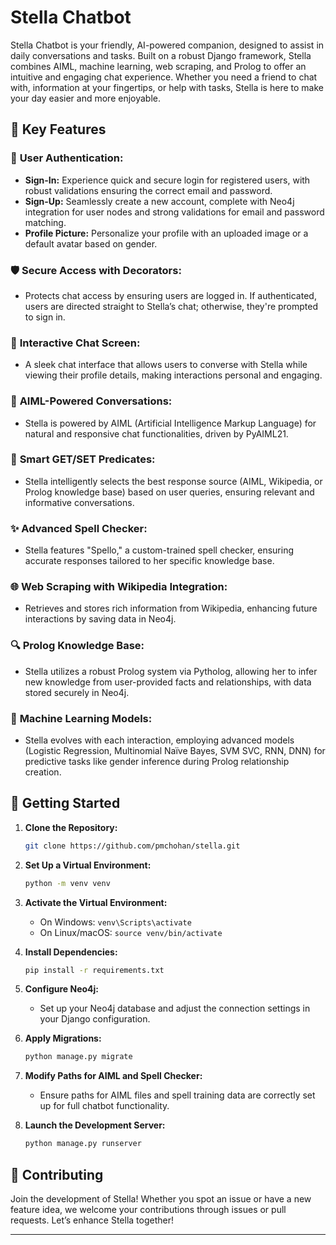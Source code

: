 # Stella Chatbot

Stella Chatbot is your friendly, AI-powered companion, designed to assist in daily conversations and tasks. Built on a robust Django framework, Stella combines AIML, machine learning, web scraping, and Prolog to offer an intuitive and engaging chat experience. Whether you need a friend to chat with, information at your fingertips, or help with tasks, Stella is here to make your day easier and more enjoyable.

## 🌟 Key Features

### 🚪 **User Authentication:**
- **Sign-In:** Experience quick and secure login for registered users, with robust validations ensuring the correct email and password.
- **Sign-Up:** Seamlessly create a new account, complete with Neo4j integration for user nodes and strong validations for email and password matching.
- **Profile Picture:** Personalize your profile with an uploaded image or a default avatar based on gender.

### 🛡️ **Secure Access with Decorators:**
- Protects chat access by ensuring users are logged in. If authenticated, users are directed straight to Stella’s chat; otherwise, they're prompted to sign in.

### 💬 **Interactive Chat Screen:**
- A sleek chat interface that allows users to converse with Stella while viewing their profile details, making interactions personal and engaging.

### 🧠 **AIML-Powered Conversations:**
- Stella is powered by AIML (Artificial Intelligence Markup Language) for natural and responsive chat functionalities, driven by PyAIML21.

### 🎯 **Smart GET/SET Predicates:**
- Stella intelligently selects the best response source (AIML, Wikipedia, or Prolog knowledge base) based on user queries, ensuring relevant and informative conversations.

### ✨ **Advanced Spell Checker:**
- Stella features "Spello," a custom-trained spell checker, ensuring accurate responses tailored to her specific knowledge base.

### 🌐 **Web Scraping with Wikipedia Integration:**
- Retrieves and stores rich information from Wikipedia, enhancing future interactions by saving data in Neo4j.

### 🔍 **Prolog Knowledge Base:**
- Stella utilizes a robust Prolog system via Pytholog, allowing her to infer new knowledge from user-provided facts and relationships, with data stored securely in Neo4j.

### 🤖 **Machine Learning Models:**
- Stella evolves with each interaction, employing advanced models (Logistic Regression, Multinomial Naïve Bayes, SVM SVC, RNN, DNN) for predictive tasks like gender inference during Prolog relationship creation.

## 🚀 Getting Started

1. **Clone the Repository:**
   ```bash
   git clone https://github.com/pmchohan/stella.git
   ```

2. **Set Up a Virtual Environment:**
   ```bash
   python -m venv venv
   ```

3. **Activate the Virtual Environment:**
   - On Windows: `venv\Scripts\activate`
   - On Linux/macOS: `source venv/bin/activate`

4. **Install Dependencies:**
   ```bash
   pip install -r requirements.txt
   ```

5. **Configure Neo4j:**
   - Set up your Neo4j database and adjust the connection settings in your Django configuration.

6. **Apply Migrations:**
   ```bash
   python manage.py migrate
   ```

7. **Modify Paths for AIML and Spell Checker:**
   - Ensure paths for AIML files and spell training data are correctly set up for full chatbot functionality.

8. **Launch the Development Server:**
   ```bash
   python manage.py runserver
   ```

## 🤝 Contributing

Join the development of Stella! Whether you spot an issue or have a new feature idea, we welcome your contributions through issues or pull requests. Let’s enhance Stella together!

---